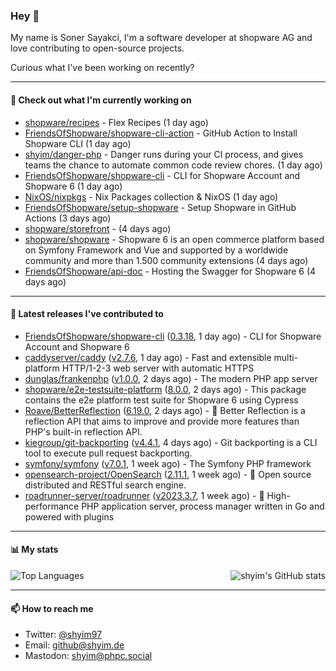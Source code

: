### Hey 👋

My name is Soner Sayakci, I'm a software developer at shopware AG and love contributing to open-source projects.

Curious what I've been working on recently?

---

#### 👷 Check out what I'm currently working on

- [shopware/recipes](https://github.com/shopware/recipes) - Flex Recipes (1 day ago)
- [FriendsOfShopware/shopware-cli-action](https://github.com/FriendsOfShopware/shopware-cli-action) - GitHub Action to Install Shopware CLI (1 day ago)
- [shyim/danger-php](https://github.com/shyim/danger-php) - Danger runs during your CI process, and gives teams the chance to automate common code review chores. (1 day ago)
- [FriendsOfShopware/shopware-cli](https://github.com/FriendsOfShopware/shopware-cli) - CLI for Shopware Account and Shopware 6 (1 day ago)
- [NixOS/nixpkgs](https://github.com/NixOS/nixpkgs) - Nix Packages collection &amp; NixOS (1 day ago)
- [FriendsOfShopware/setup-shopware](https://github.com/FriendsOfShopware/setup-shopware) - Setup Shopware in GitHub Actions (3 days ago)
- [shopware/storefront](https://github.com/shopware/storefront) -  (4 days ago)
- [shopware/shopware](https://github.com/shopware/shopware) - Shopware 6 is an open commerce platform based on Symfony Framework and Vue and supported by a worldwide community and more than 1.500 community extensions (4 days ago)
- [FriendsOfShopware/api-doc](https://github.com/FriendsOfShopware/api-doc) - Hosting the Swagger for Shopware 6 (4 days ago)

---

#### 🔭 Latest releases I've contributed to

- [FriendsOfShopware/shopware-cli](https://github.com/FriendsOfShopware/shopware-cli) ([0.3.18](https://github.com/FriendsOfShopware/shopware-cli/releases/tag/0.3.18), 1 day ago) - CLI for Shopware Account and Shopware 6
- [caddyserver/caddy](https://github.com/caddyserver/caddy) ([v2.7.6](https://github.com/caddyserver/caddy/releases/tag/v2.7.6), 1 day ago) - Fast and extensible multi-platform HTTP/1-2-3 web server with automatic HTTPS
- [dunglas/frankenphp](https://github.com/dunglas/frankenphp) ([v1.0.0](https://github.com/dunglas/frankenphp/releases/tag/v1.0.0), 2 days ago) - The modern PHP app server
- [shopware/e2e-testsuite-platform](https://github.com/shopware/e2e-testsuite-platform) ([8.0.0](https://github.com/shopware/e2e-testsuite-platform/releases/tag/8.0.0), 2 days ago) - This package contains the e2e platform test suite for Shopware 6 using Cypress
- [Roave/BetterReflection](https://github.com/Roave/BetterReflection) ([6.19.0](https://github.com/Roave/BetterReflection/releases/tag/6.19.0), 2 days ago) - :crystal_ball: Better Reflection is a reflection API that aims to improve and provide more features than PHP&#39;s built-in reflection API.
- [kiegroup/git-backporting](https://github.com/kiegroup/git-backporting) ([v4.4.1](https://github.com/kiegroup/git-backporting/releases/tag/v4.4.1), 4 days ago) - Git backporting is a CLI tool to execute pull request backporting.
- [symfony/symfony](https://github.com/symfony/symfony) ([v7.0.1](https://github.com/symfony/symfony/releases/tag/v7.0.1), 1 week ago) - The Symfony PHP framework
- [opensearch-project/OpenSearch](https://github.com/opensearch-project/OpenSearch) ([2.11.1](https://github.com/opensearch-project/OpenSearch/releases/tag/2.11.1), 1 week ago) - 🔎 Open source distributed and RESTful search engine.
- [roadrunner-server/roadrunner](https://github.com/roadrunner-server/roadrunner) ([v2023.3.7](https://github.com/roadrunner-server/roadrunner/releases/tag/v2023.3.7), 1 week ago) - 🤯 High-performance PHP application server, process manager written in Go and powered with plugins

---

#### 📊 My stats

<img align="right" alt="shyim's GitHub stats" src="https://github-readme-stats.vercel.app/api?username=shyim&count_private=1&show_icons=true&" />

![Top Languages](https://github-readme-stats.vercel.app/api/top-langs/?username=shyim)

---

#### 📫 How to reach me

- Twitter: [@shyim97](https://twitter.com/shyim97)
- Email: [github@shyim.de](mailto://github@shyim.de)
- Mastodon: <a rel="me" href="https://phpc.social/@shyim">shyim@phpc.social</a>
